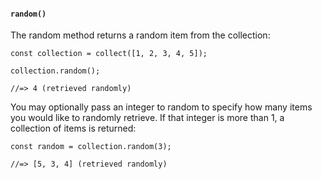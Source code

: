 #### ``random()``
The random method returns a random item from the collection:
	
	const collection = collect([1, 2, 3, 4, 5]);
	
	collection.random();
	
	//=> 4 (retrieved randomly)
	

You may optionally pass an integer to random to specify how many items you would like to randomly retrieve. If that integer is more than 1, a collection of items is returned:
	
	const random = collection.random(3);
	
	//=> [5, 3, 4] (retrieved randomly)
	